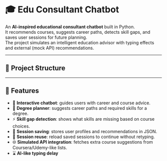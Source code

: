# 🎓 Edu Consultant Chatbot

An **AI-inspired educational consultant chatbot** built in Python.  
It recommends courses, suggests career paths, detects skill gaps, and saves user sessions for future planning.  
The project simulates an intelligent education advisor with typing effects and external (mock API) recommendations.

---

## 📂 Project Structure

---

## 🚀 Features
- 🤖 **Interactive chatbot**: guides users with career and course advice.
- 🎯 **Degree planner**: suggests career paths and required skills for a degree.
- ⚡ **Skill gap detection**: shows what skills are missing based on course choices.
- 💾 **Session saving**: stores user profiles and recommendations in JSON.
- 🔄 **Session reuse**: reload saved sessions to continue without retyping.
- 🌐 **Simulated API integration**: fetches extra course suggestions from Coursera/Udemy-like lists.
- ⌛ **AI-like typing delay**
